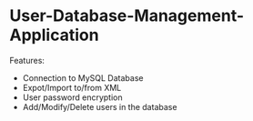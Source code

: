 # User-Database-Management-Application
 Features:
 - Connection to MySQL Database
 - Expot/Import to/from XML
 - User password encryption
 - Add/Modify/Delete users in the database
